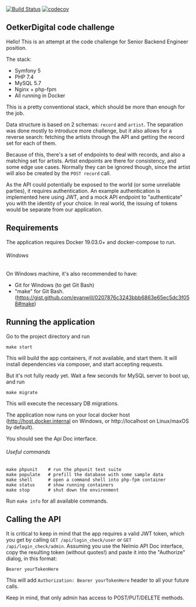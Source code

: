[![Build Status](https://travis-ci.org/arohachenko/oetker-bee-test.svg?branch=develop)](https://travis-ci.org/arohachenko/oetker-bee-test)
[![codecov](https://codecov.io/gh/arohachenko/oetker-bee-test/branch/develop/graph/badge.svg)](https://codecov.io/gh/arohachenko/oetker-bee-test)

## OetkerDigital code challenge

Hello! This is an attempt at the code challenge for Senior Backend Engineer position.

The stack:
* Symfony 5
* PHP 7.4
* MySQL 5.7
* Nginx + php-fpm
* All running in Docker

This is a pretty conventional stack, which should be more than enough for the job.

Data structure is based on 2 schemas: `record` and `artist`. The separation was done mostly to introduce more challenge, but it also allows for a reverse search: fetching the artists through the API and getting the record set for each of them.

Because of this, there's a set of endpoints to deal with records, and also a matching set for artists.
Artist endpoints are there for consistency, and some edge use cases. Normally they can be ignored though, since the artist will also be created by the `POST record` call.

As the API could potentially be exposed to the world (or some unreliable parties), it requires authentication.
An example authentication is implemented here using JWT, and a mock API endpoint to "authenticate" you with the identity of your choice.
In real world, the issuing of tokens would be separate from our application.

## Requirements

The application requires Docker 19.03.0+ and docker-compose to run.

###### Windows

On Windows machine, it's also recommended to have:
* Git for Windows (to get Git Bash)
* "make" for Git Bash. (https://gist.github.com/evanwill/0207876c3243bbb6863e65ec5dc3f058#make)

## Running the application

Go to the project directory and run
```shell script
make start
```
This will build the app containers, if not available, and start them. It will install dependencies via composer, and start accepting requests.

But it's not fully ready yet. Wait a few seconds for MySQL server to boot up, and run
```shell script
make migrate
```
This will execute the necessary DB migrations.
 
The application now runs on your local docker host (http://host.docker.internal on Windows, or http://localhost on Linux/maxOS by default).

You should see the Api Doc interface.

###### Useful commands

```shell script
make phpunit    # run the phpunit test suite
make populate   # prefill the database with some sample data
make shell      # open a command shell into php-fpm container
make status     # show running containers
make stop       # shut down the environment
```
Run `make info` for all available commands.

## Calling the API

It is critical to keep in mind that the app requires a valid JWT token, which you get by calling `GET /api/login_check/user` or `GET /api/login_check/admin`.
Assuming you use the Nelmio API Doc interface, copy the resulting token (without quotes!) and paste it into the "Authorize" dialog, in this format:
```
Bearer yourTokenHere
```
This will add `Authorization: Bearer yourTokenHere` header to all your future calls.

Keep in mind, that only admin has access to POST/PUT/DELETE methods.
